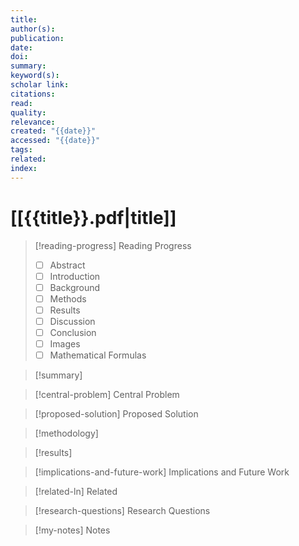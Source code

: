 ```yaml
---
title: 
author(s): 
publication: 
date: 
doi: 
summary: 
keyword(s): 
scholar link: 
citations: 
read: 
quality: 
relevance: 
created: "{{date}}"
accessed: "{{date}}"
tags: 
related: 
index:
---
```


# [[{{title}}.pdf|title]]

>[!reading-progress] Reading Progress
>- [ ] Abstract
>- [ ] Introduction
>- [ ] Background
>- [ ] Methods
>- [ ] Results
>- [ ] Discussion
>- [ ] Conclusion
>- [ ] Images
>- [ ] Mathematical Formulas

>[!summary]
>

>[!central-problem] Central Problem
>

>[!proposed-solution] Proposed Solution
>

>[!methodology]
>

>[!results]
>

>[!implications-and-future-work] Implications and Future Work
>

>[!related-ln] Related
>

>[!research-questions] Research Questions
>

>[!my-notes] Notes
>
